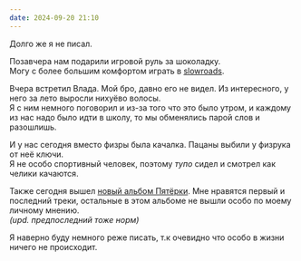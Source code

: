 ```yaml
---
date: 2024-09-20 21:10
---
```

Долго же я не писал.

Позавчера нам подарили игровой руль за шоколадку.  
Могу с более большим комфортом играть в [slowroads](https://slowroads.io).

Вчера встретил Влада. Мой бро, давно его не видел. Из интересного, у него за лето выросли нихуёво волосы.  
Я с ним немного поговорил и из-за того что это было утром, и каждому из нас надо было идти в школу, то мы обменялись парой слов и разошлишь.

И у нас сегодня вместо физры была качалка. Пацаны выбили у физрука от неё ключи.  
Я не особо спортивный человек, поэтому _тупо_ сидел и смотрел как челики качаются.

Также сегодня вышел [новый альбом Пятёрки](https://www.youtube.com/watch?v=2FF2T4F2mNM&list=PLj1HVYGD3ND-2oP53dSt0wlrXqBML4knK). Мне нравятся первый и последний треки, остальные в этом альбоме не вышли особо по моему личному мнению.  
_(upd. предпоследний тоже норм)_

Я наверно буду немного реже писать, т.к очевидно что особо в жизни ничего не происходит.
